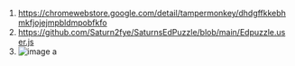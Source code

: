1. https://chromewebstore.google.com/detail/tampermonkey/dhdgffkkebhmkfjojejmpbldmpobfkfo
2. https://github.com/Saturn2fye/SaturnsEdPuzzle/blob/main/Edpuzzle.user.js
3. ![image](https://github.com/Saturn2fye/SaturnsEdPuzzle/assets/159971588/cb43ab03-1158-4383-bd02-4d7388d3c3c5) a
